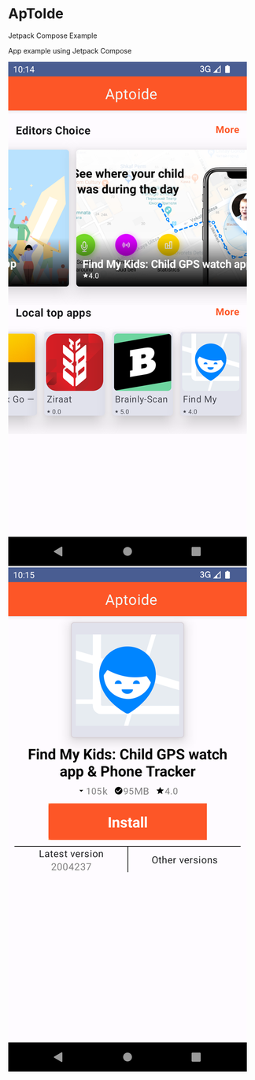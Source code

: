 # ApToIde
Jetpack Compose Example

App example using Jetpack Compose

![](main_screen.png)
![](details_screen.png)
